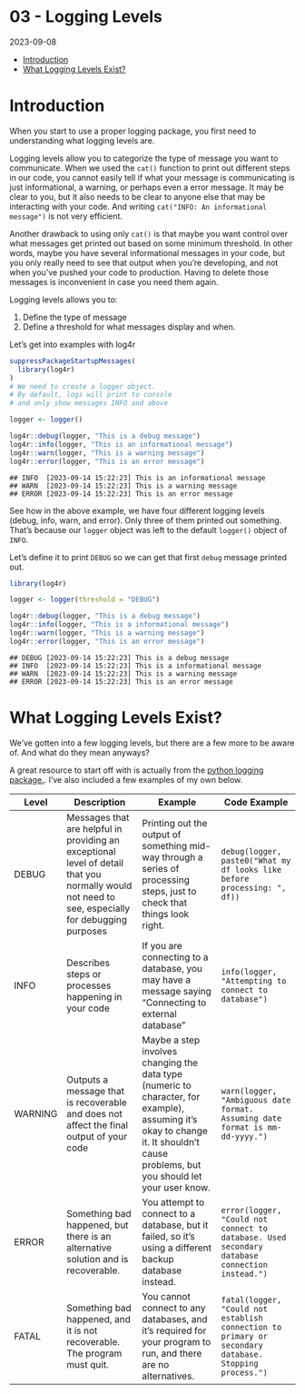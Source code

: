 03 - Logging Levels
================
2023-09-08

- [Introduction](#introduction)
- [What Logging Levels Exist?](#what-logging-levels-exist)

# Introduction

When you start to use a proper logging package, you first need to
understanding what logging levels are.

Logging levels allow you to categorize the type of message you want to
communicate. When we used the `cat()` function to print out different
steps in our code, you cannot easily tell if what your message is
communicating is just informational, a warning, or perhaps even a error
message. It may be clear to you, but it also needs to be clear to anyone
else that may be interacting with your code. And writing
`cat("INFO: An informational message")` is not very efficient.

Another drawback to using only `cat()` is that maybe you want control
over what messages get printed out based on some minimum threshold. In
other words, maybe you have several informational messages in your code,
but you only really need to see that output when you’re developing, and
not when you’ve pushed your code to production. Having to delete those
messages is inconvenient in case you need them again.

Logging levels allows you to:

1.  Define the type of message
2.  Define a threshold for what messages display and when.

Let’s get into examples with log4r

``` r
suppressPackageStartupMessages(
  library(log4r)
)
# We need to create a logger object. 
# By default, logs will print to console 
# and only show messages INFO and above

logger <- logger()

log4r::debug(logger, "This is a debug message")
log4r::info(logger, "This is an informational message")
log4r::warn(logger, "This is a warning message")
log4r::error(logger, "This is an error message")
```

    ## INFO  [2023-09-14 15:22:23] This is an informational message
    ## WARN  [2023-09-14 15:22:23] This is a warning message
    ## ERROR [2023-09-14 15:22:23] This is an error message

See how in the above example, we have four different logging levels
(debug, info, warn, and error). Only three of them printed out
something. That’s because our `logger` object was left to the default
`logger()` object of `INFO`.

Let’s define it to print `DEBUG` so we can get that first `debug`
message printed out.

``` r
library(log4r)

logger <- logger(threshold = "DEBUG")

log4r::debug(logger, "This is a debug message")
log4r::info(logger, "This is a informational message")
log4r::warn(logger, "This is a warning message")
log4r::error(logger, "This is an error message")
```

    ## DEBUG [2023-09-14 15:22:23] This is a debug message
    ## INFO  [2023-09-14 15:22:23] This is a informational message
    ## WARN  [2023-09-14 15:22:23] This is a warning message
    ## ERROR [2023-09-14 15:22:23] This is an error message

# What Logging Levels Exist?

We’ve gotten into a few logging levels, but there are a few more to be
aware of. And what do they mean anyways?

A great resource to start off with is actually from the [python logging
package.](https://docs.python.org/3/library/logging.html#logging-levels).
I’ve also included a few examples of my own below.

| Level   | Description                                                                                                                                      | Example                                                                                                                                                                            | Code Example                                                                                          |
|---------|--------------------------------------------------------------------------------------------------------------------------------------------------|------------------------------------------------------------------------------------------------------------------------------------------------------------------------------------|-------------------------------------------------------------------------------------------------------|
| DEBUG   | Messages that are helpful in providing an exceptional level of detail that you normally would not need to see, especially for debugging purposes | Printing out the output of something mid-way through a series of processing steps, just to check that things look right.                                                           | `debug(logger, paste0("What my df looks like before processing: ", df))`                              |
| INFO    | Describes steps or processes happening in your code                                                                                              | If you are connecting to a database, you may have a message saying “Connecting to external database”                                                                               | `info(logger, "Attempting to connect to database")`                                                   |
| WARNING | Outputs a message that is recoverable and does not affect the final output of your code                                                          | Maybe a step involves changing the data type (numeric to character, for example), assuming it’s okay to change it. It shouldn’t cause problems, but you should let your user know. | `warn(logger, "Ambiguous date format. Assuming date format is mm-dd-yyyy.")`                          |
| ERROR   | Something bad happened, but there is an alternative solution and is recoverable.                                                                 | You attempt to connect to a database, but it failed, so it’s using a different backup database instead.                                                                            | `error(logger, "Could not connect to database. Used secondary database connection instead.")`         |
| FATAL   | Something bad happened, and it is not recoverable. The program must quit.                                                                        | You cannot connect to any databases, and it’s required for your program to run, and there are no alternatives.                                                                     | `fatal(logger, "Could not establish connection to primary or secondary database. Stopping process.")` |
